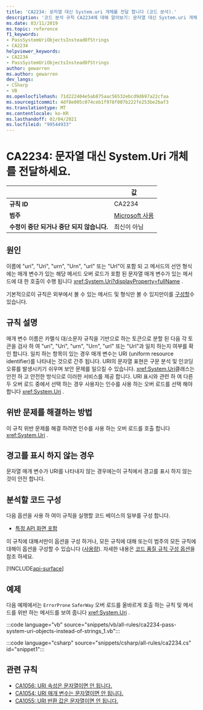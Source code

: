 ```yaml
---
title: 'CA2234: 문자열 대신 System.uri 개체를 전달 합니다 (코드 분석).'
description: '코드 분석 규칙 CA2234에 대해 알아보기: 문자열 대신 System.uri 개체를 전달 합니다.'
ms.date: 03/11/2019
ms.topic: reference
f1_keywords:
- PassSystemUriObjectsInsteadOfStrings
- CA2234
helpviewer_keywords:
- CA2234
- PassSystemUriObjectsInsteadOfStrings
author: gewarren
ms.author: gewarren
dev_langs:
- CSharp
- VB
ms.openlocfilehash: 71d222404e5ab875aac56532ebcd9d697a22cfaa
ms.sourcegitcommit: 4df8e005c074ceb1f978f007b222fe253be2baf3
ms.translationtype: MT
ms.contentlocale: ko-KR
ms.lasthandoff: 02/04/2021
ms.locfileid: "99544933"
---
```

# <a name="ca2234-pass-systemuri-objects-instead-of-strings"></a>CA2234: 문자열 대신 System.Uri 개체를 전달하세요.

| | 값 |
|-|-|
| **규칙 ID** |CA2234|
| **범주** |[Microsoft 사용](usage-warnings.md)|
| **수정이 중단 되거나 중단 되지 않습니다.** |최신이 아님|

## <a name="cause"></a>원인

이름에 "uri", "Uri", "urn", "Urn", "url" 또는 "Url"이 포함 되 고 메서드의 선언 형식에는 매개 변수가 있는 해당 메서드 오버 로드가 포함 된 문자열 매개 변수가 있는 메서드에 대 한 호출이 수행 됩니다 <xref:System.Uri?displayProperty=fullName> .

기본적으로이 규칙은 외부에서 볼 수 있는 메서드 및 형식만 볼 수 있지만이를 [구성할](#configure-code-to-analyze)수 있습니다.

## <a name="rule-description"></a>규칙 설명

매개 변수 이름은 카멜식 대/소문자 규칙을 기반으로 하는 토큰으로 분할 된 다음 각 토큰을 검사 하 여 "uri", "Uri", "urn", "Urn", "url" 또는 "Url"과 일치 하는지 여부를 확인 합니다. 일치 하는 항목이 있는 경우 매개 변수는 URI (uniform resource identifier)를 나타내는 것으로 간주 됩니다. URI의 문자열 표현은 구문 분석 및 인코딩 오류를 발생시키기 쉬우며 보안 문제를 일으킬 수 있습니다. <xref:System.Uri>클래스는 안전 하 고 안전한 방식으로 이러한 서비스를 제공 합니다. URI 표시와 관련 하 여 다른 두 오버 로드 중에서 선택 하는 경우 사용자는 인수를 사용 하는 오버 로드를 선택 해야 합니다 <xref:System.Uri> .

## <a name="how-to-fix-violations"></a>위반 문제를 해결하는 방법

이 규칙 위반 문제를 해결 하려면 인수를 사용 하는 오버 로드를 호출 합니다 <xref:System.Uri> .

## <a name="when-to-suppress-warnings"></a>경고를 표시 하지 않는 경우

문자열 매개 변수가 URI를 나타내지 않는 경우에는이 규칙에서 경고를 표시 하지 않는 것이 안전 합니다.

## <a name="configure-code-to-analyze"></a>분석할 코드 구성

다음 옵션을 사용 하 여이 규칙을 실행할 코드 베이스의 일부를 구성 합니다.

- [특정 API 화면 포함](#include-specific-api-surfaces)

이 규칙에 대해서만이 옵션을 구성 하거나, 모든 규칙에 대해 또는이 범주의 모든 규칙에 대해이 옵션을 구성할 수 있습니다 ([사용량](usage-warnings.md)). 자세한 내용은 [코드 품질 규칙 구성 옵션](../code-quality-rule-options.md)을 참조 하세요.

[!INCLUDE[api-surface](~/includes/code-analysis/api-surface.md)]

## <a name="example"></a>예제

다음 예제에서는 `ErrorProne` `SaferWay` 오버 로드를 올바르게 호출 하는 규칙 및 메서드를 위반 하는 메서드를 보여 줍니다 <xref:System.Uri> .

:::code language="vb" source="snippets/vb/all-rules/ca2234-pass-system-uri-objects-instead-of-strings_1.vb":::

:::code language="csharp" source="snippets/csharp/all-rules/ca2234.cs" id="snippet1":::

## <a name="related-rules"></a>관련 규칙

- [CA1056: URI 속성은 문자열이면 안 됩니다.](ca1056.md)
- [CA1054: URI 매개 변수는 문자열이면 안 됩니다.](ca1054.md)
- [CA1055: URI 반환 값은 문자열이면 안 됩니다.](ca1055.md)
